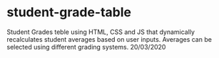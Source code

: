 # student-grade-table
Student Grades teble using HTML, CSS and JS that dynamically recalculates student averages based on user inputs. Averages can be selected using different grading systems. 20/03/2020
